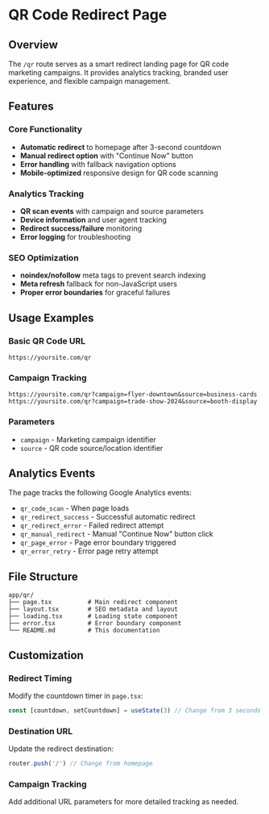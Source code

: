 # QR Code Redirect Page

## Overview
The `/qr` route serves as a smart redirect landing page for QR code marketing campaigns. It provides analytics tracking, branded user experience, and flexible campaign management.

## Features

### Core Functionality
- **Automatic redirect** to homepage after 3-second countdown
- **Manual redirect option** with "Continue Now" button
- **Error handling** with fallback navigation options
- **Mobile-optimized** responsive design for QR code scanning

### Analytics Tracking
- **QR scan events** with campaign and source parameters
- **Device information** and user agent tracking
- **Redirect success/failure** monitoring
- **Error logging** for troubleshooting

### SEO Optimization
- **noindex/nofollow** meta tags to prevent search indexing
- **Meta refresh** fallback for non-JavaScript users
- **Proper error boundaries** for graceful failures

## Usage Examples

### Basic QR Code URL
```
https://yoursite.com/qr
```

### Campaign Tracking
```
https://yoursite.com/qr?campaign=flyer-downtown&source=business-cards
https://yoursite.com/qr?campaign=trade-show-2024&source=booth-display
```

### Parameters
- `campaign` - Marketing campaign identifier
- `source` - QR code source/location identifier

## Analytics Events

The page tracks the following Google Analytics events:
- `qr_code_scan` - When page loads
- `qr_redirect_success` - Successful automatic redirect
- `qr_redirect_error` - Failed redirect attempt
- `qr_manual_redirect` - Manual "Continue Now" button click
- `qr_page_error` - Page error boundary triggered
- `qr_error_retry` - Error page retry attempt

## File Structure
```
app/qr/
├── page.tsx          # Main redirect component
├── layout.tsx        # SEO metadata and layout
├── loading.tsx       # Loading state component
├── error.tsx         # Error boundary component
└── README.md         # This documentation
```

## Customization

### Redirect Timing
Modify the countdown timer in `page.tsx`:
```typescript
const [countdown, setCountdown] = useState(3) // Change from 3 seconds
```

### Destination URL
Update the redirect destination:
```typescript
router.push('/') // Change from homepage
```

### Campaign Tracking
Add additional URL parameters for more detailed tracking as needed.